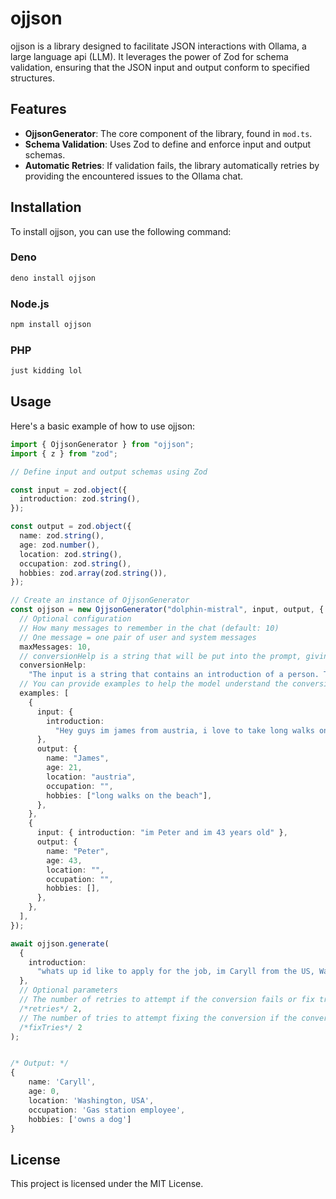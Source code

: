 # ojjson

ojjson is a library designed to facilitate JSON interactions with Ollama, a large language api (LLM). It leverages the power of Zod for schema validation, ensuring that the JSON input and output conform to specified structures.

## Features

- **OjjsonGenerator**: The core component of the library, found in `mod.ts`.
- **Schema Validation**: Uses Zod to define and enforce input and output schemas.
- **Automatic Retries**: If validation fails, the library automatically retries by providing the encountered issues to the Ollama chat.

## Installation

To install ojjson, you can use the following command:

### Deno
```sh
deno install ojjson
```

### Node.js
```sh
npm install ojjson
```

### PHP
```sh	
just kidding lol
```

## Usage

Here's a basic example of how to use ojjson:

```typescript
import { OjjsonGenerator } from "ojjson";
import { z } from "zod";

// Define input and output schemas using Zod

const input = zod.object({
  introduction: zod.string(),
});

const output = zod.object({
  name: zod.string(),
  age: zod.number(),
  location: zod.string(),
  occupation: zod.string(),
  hobbies: zod.array(zod.string()),
});

// Create an instance of OjjsonGenerator
const ojjson = new OjjsonGenerator("dolphin-mistral", input, output, {
  // Optional configuration
  // How many messages to remember in the chat (default: 10)
  // One message = one pair of user and system messages
  maxMessages: 10,
  // conversionHelp is a string that will be put into the prompt, giving more accurate information on how to map the input to the output, while this is optional, it is recommended to provide it for better results and especially in case of complex conversions
  conversionHelp:
    "The input is a string that contains an introduction of a person. The output should be an object with the name, age, location, occupation and hobbies of the person. You can leave out any information that is not in the introduction. `hobbies` is a string array.",
  // You can provide examples to help the model understand the conversion. Those will internally be used as previous messages in the chat.
  examples: [
    {
      input: {
        introduction:
          "Hey guys im james from austria, i love to take long walks on the beach and im 21",
      },
      output: {
        name: "James",
        age: 21,
        location: "austria",
        occupation: "",
        hobbies: ["long walks on the beach"],
      },
    },
    {
      input: { introduction: "im Peter and im 43 years old" },
      output: {
        name: "Peter",
        age: 43,
        location: "",
        occupation: "",
        hobbies: [],
      },
    },
  ],
});

await ojjson.generate(
  {
    introduction:
      "whats up id like to apply for the job, im Caryll from the US, Washington and I have a dog, i work full time in a gas station",
  },
  // Optional parameters
  // The number of retries to attempt if the conversion fails or fix tries failed (default: 2)
  /*retries*/ 2,
  // The number of tries to attempt fixing the conversion if the conversion fails (default: 2)
  /*fixTries*/ 2
);


/* Output: */
{
    name: 'Caryll',
    age: 0,
    location: 'Washington, USA',
    occupation: 'Gas station employee',
    hobbies: ['owns a dog']
}


```


## License

This project is licensed under the MIT License.
